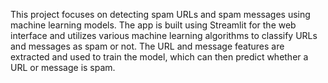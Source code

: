This project focuses on detecting spam URLs and spam messages using machine learning models. The app is built using Streamlit for the web interface and utilizes various machine learning algorithms to classify URLs and messages as spam or not. The URL and message features are extracted and used to train the model, which can then predict whether a URL or message is spam.
